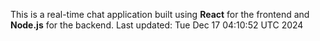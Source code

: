This is a real-time chat application built using **React** for the frontend and **Node.js** for the backend.
Last updated: Tue Dec 17 04:10:52 UTC 2024
